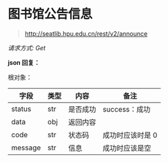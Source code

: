 # 图书馆公告信息

> http://seatlib.hpu.edu.cn/rest/v2/announce

*请求方式: Get*

**json 回复：**

根对象：

| 字段    | 类型 | 内容     | 备注             |
| ------- | ---- | -------- | ---------------- |
| status  | str  | 是否成功 | success：成功    |
| data    | obj  | 返回内容 |                  |
| code    | str  | 状态码   | 成功时应该时是 0 |
| message | str  | 信息     | 成功时应该是空   |